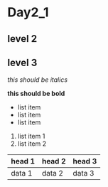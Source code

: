 # Day2_1

## level 2

## level 3

*this should be italics*

**this should be bold**

* list item
* list item
* list item



1. list item 1
2. list item 2


| head 1 | head 2 | head 3 |
|--------|--------|--------|
| data 1 | data 2 | data 3|
